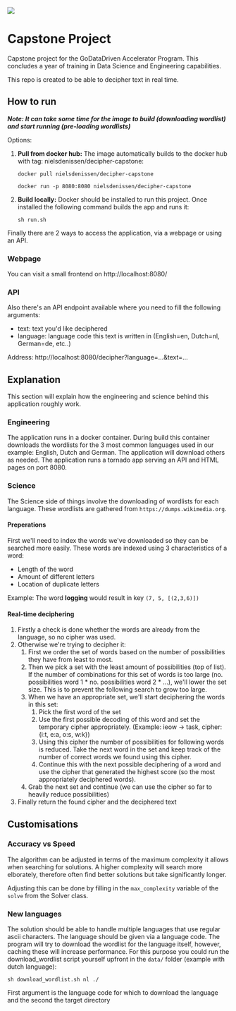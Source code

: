 ![](https://images.microbadger.com/badges/image/nielsdenissen/decipher-capstone.svg)

# Capstone Project
Capstone project for the GoDataDriven Accelerator Program. 
This concludes a year of training in Data Science and Engineering capabilities.

This repo is created to be able to decipher text in real time.

## How to run

***Note: It can take some time for the image to build (downloading wordlist) and start running (pre-loading wordlists)*** 

Options:

1. **Pull from docker hub:** The image automatically builds to the docker hub with tag: nielsdenissen/decipher-capstone:

    `docker pull nielsdenissen/decipher-capstone`
    
    `docker run -p 8080:8080 nielsdenissen/decipher-capstone`

2. **Build locally:** Docker should be installed to run this project. Once installed the following command builds the app and runs it:

    `sh run.sh`

Finally there are 2 ways to access the application, via a webpage or using an API.

### Webpage
You can visit a small frontend on http://localhost:8080/

### API
Also there's an API endpoint available where you need to fill the following arguments:
- text: text you'd like deciphered
- language: language code this text is written in (English=en, Dutch=nl, German=de, etc..)

Address: http://localhost:8080/decipher?language=...&text=... 


## Explanation

This section will explain how the engineering and science behind this application roughly work.

### Engineering

The application runs in a docker container. During build this container downloads the wordlists for the 3 most
common languages used in our example: English, Dutch and German. The application will download others as needed.
The application runs a tornado app serving an API and HTML pages on port 8080.

### Science

The Science side of things involve the downloading of wordlists for each language. These wordlists are gathered
from `https://dumps.wikimedia.org`.

#### Preperations
First we'll need to index the words we've downloaded so they can be searched more easily.
These words are indexed using 3 characteristics of a word: 
- Length of the word
- Amount of different letters
- Location of duplicate letters

Example: The word **logging** would result in key `(7, 5, [(2,3,6)])`

#### Real-time deciphering

1. Firstly a check is done whether the words are already from the language, so no cipher was used.
2. Otherwise we're trying to decipher it:
    1. First we order the set of words based on the number of possibilities they have from least to most.
    1. Then we pick a set with the least amount of possibilities (top of list). If the number of
    combinations for this set of words is too large (no. possibilities word 1 * no. possibilities word 2 * ...), 
    we'll lower the set size. This is to prevent the following search to grow too large.
    1. When we have an appropriate set, we'll start deciphering the words in this set:
        1. Pick the first word of the set
        1. Use the first possible decoding of this word and set the temporary cipher appropriately.
        (Example: ieow -> task, cipher: {i:t, e:a, o:s, w:k})
        1. Using this cipher the number of possibilities for following words is reduced.
        Take the next word in the set and keep track of the number of correct words we found using this cipher.
        1. Continue this with the next possible deciphering of a word and use the cipher that generated the highest
        score (so the most appropriately deciphered words).
    1. Grab the next set and continue (we can use the cipher so far to heavily reduce possibilities)
3. Finally return the found cipher and the deciphered text

## Customisations

### Accuracy vs Speed
The algorithm can be adjusted in terms of the maximum complexity it allows when searching for solutions.
A higher complexity will search more elborately, therefore often find better solutions but take significantly longer.

Adjusting this can be done by filling in the `max_complexity` variable of the `solve` from the Solver class.

### New languages
The solution should be able to handle multiple languages that use regular ascii characters. The language should be given via a language code.
The program will try to download the wordlist for the language itself, however, caching these will increase performance. For this purpose you
could run the download_wordlist script yourself upfront in the `data/` folder (example with dutch language):

    sh download_wordlist.sh nl ./
    
First argument is the language code for which to download the language and the second the target directory